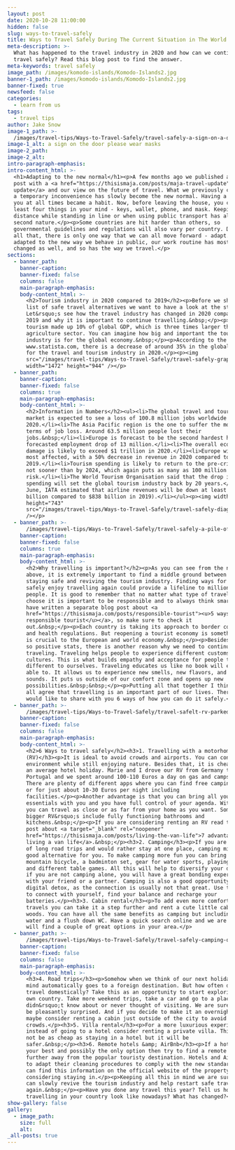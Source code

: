 ```yaml
---
layout: post
date: 2020-10-28 11:00:00
hidden: false
slug: ways-to-travel-safely
title: Ways to Travel Safely During The Current Situation in The World
meta-description: >-
  What has happened to the travel industry in 2020 and how can we continue to
  travel safely? Read this blog post to find the answer.
meta-keywords: travel safely
image_path: /images/komodo-islands/Komodo-Islands2.jpg
banner-1_path: /images/komodo-islands/Komodo-Islands2.jpg
banner-fixed: true
newsfeed: false
categories:
  - learn from us
tags:
  - travel tips
author: Jake Snow
image-1_path: >-
  /images/travel-tips/Ways-to-Travel-Safely/travel-safely-a-sign-on-a-door-please-wear-mask.jpg
image-1_alt: a sign on the door please wear masks
image-2_path:
image-2_alt:
intro-paragraph-emphasis:
intro-content_html: >-
  <h1>Adapting to the new normal</h1><p>A few months ago we published a blog
  post with a <a href="https://thisismaja.com/posts/maja-travel-update">travel
  update</a> and our view on the future of travel. What we previously considered
  a temporary inconvenience has slowly become the new normal. Having a mask with
  you at all times became a habit. Now, before leaving the house, you check at
  least four things in your mind - keys, wallet, phone, and mask. Keeping
  distance while standing in line or when using public transport has also become
  second nature.</p><p>Some countries are hit harder than others, so
  governmental guidelines and regulations will also vary per country. Despite
  all that, there is only one way that we can all move forward - adapt. We have
  adapted to the new way we behave in public, our work routine has most probably
  changed as well, and so has the way we travel.</p>
sections:
  - banner_path:
    banner-caption:
    banner-fixed: false
    columns: false
    main-paragraph-emphasis:
    body-content_html: >-
      <h2>Tourism industry in 2020 compared to 2019</h2><p>Before we share the
      list of safe travel alternatives we want to have a look at the statistics.
      Let&rsquo;s see how the travel industry has changed in 2020 compared to
      2019 and why it is important to continue travelling.&nbsp;</p><p>In 2019
      tourism made up 10% of global GDP, which is three times larger than the
      agriculture sector. You can imagine how big and important the tourism
      industry is for the global economy.&nbsp;</p><p>According to the data from
      www.statista.com, there is a decrease of around 35% in the global revenue
      for the travel and tourism industry in 2020.</p><p><img
      src="/images/travel-tips/Ways-to-Travel-Safely/travel-safely-graphic-of-global-revenue-in-2019-compared-to-2020.png"
      width="1472" height="944" /></p>
  - banner_path:
    banner-caption:
    banner-fixed: false
    columns: true
    main-paragraph-emphasis:
    body-content_html: >-
      <h2>Information in Numbers</h2><ul><li>The global travel and tourism
      market is expected to see a loss of 100.8 million jobs worldwide in
      2020.</li><li>The Asia Pacific region is the one to suffer the most in
      terms of job loss. Around 63.5 million people lost their
      jobs.&nbsp;</li><li>Europe is forecast to be the second hardest hit with a
      forecasted employment drop of 13 million.</li><li>The overall economic
      damage is likely to exceed $1 trillion in 2020.</li><li>Europe will be the
      most affected, with a 50% decrease in revenue in 2020 compared to
      2019.</li><li>Tourism spending is likely to return to the pre-crisis level
      not sooner than by 2024, which again puts as many as 100 million jobs at
      risk.</li><li>The World Tourism Organisation said that the drop in tourist
      spending will set the global tourism industry back by 20 years.</li><li>In
      June, IATA estimated that airline revenues will be down at least 50% ($419
      billion compared to $838 billion in 2019).</li></ul><p><img width="771"
      height="743"
      src="/images/travel-tips/Ways-to-Travel-Safely/travel-safely-diagram-of-a-changes-in-tourism-in-2020.jpg"
      /></p>
  - banner_path: >-
      /images/travel-tips/Ways-to-Travel-Safely/travel-safely-a-pile-of-reusable-face-masks.jpg
    banner-caption:
    banner-fixed: false
    columns: true
    main-paragraph-emphasis:
    body-content_html: >-
      <h2>Why travelling is important?</h2><p>As you can see from the numbers
      above, it is extremely important to find a middle ground between people
      staying safe and reviving the tourism industry. Finding ways for people to
      safely enjoy travelling again could provide a lifeline to millions of
      people. It is good to remember that no matter what type of travelling you
      choose it is important to be responsible and to always think smart. We
      have written a separate blog post about <a
      href="https://thisismaja.com/posts/responsible-tourist"><u>5 ways to be a
      responsible tourist</u></a>, so make sure to check it
      out.&nbsp;</p><p>Each country is taking its approach to border controls
      and health regulations. But reopening a tourist economy is something that
      is crucial to the European and world economy.&nbsp;</p><p>Besides the not
      so positive stats, there is another reason why we need to continue
      traveling. Traveling helps people to experience different customs and
      cultures. This is what builds empathy and acceptance for people that are
      different to ourselves. Traveling educates us like no book will ever be
      able to. It allows us to experience new smells, new flavors, and new
      sounds. It puts us outside of our comfort zone and opens up new
      possibilities.&nbsp;&nbsp;</p><p>Putting all that together I think we can
      all agree that travelling is an important part of our lives. Therefore, we
      would like to share with you 6 ways of how you can do it safely.</p>
  - banner_path: >-
      /images/travel-tips/Ways-to-Travel-Safely/travel-safelt-rv-parked-on-a-cleff-with-an-ocean-view.jpg
    banner-caption:
    banner-fixed: false
    columns: false
    main-paragraph-emphasis:
    body-content_html: >-
      <h2>6 Ways to travel safely</h2><h3>1. Travelling with a motorhome
      (RV)</h3><p>It is ideal to avoid crowds and airports. You can control your
      environment while still enjoying nature. Besides that, it is cheaper than
      an average hotel holiday. Marie and I drove our RV from Germany to
      Portugal and we spent around 100-110 Euros a day on gas and campsites.
      There are plenty of different apps where you can find free camping grounds
      or for just about 10-30 Euros per night including
      facilities.</p><p>Another advantage is that you can bring all your
      essentials with you and you have full control of your agenda. With an RV
      you can travel as close or as far from your home as you want. Some of the
      bigger RV&rsquo;s include fully functioning bathrooms and
      kitchens.&nbsp;</p><p>If you are considering renting an RV read this blog
      post about <a target="_blank" rel="noopener"
      href="https://thisismaja.com/posts/living-the-van-life">7 advantages of
      living a van life</a>.&nbsp;</p><h3>2. Camping</h3><p>If you are not a fan
      of long road trips and would rather stay at one place, camping might be a
      good alternative for you. To make camping more fun you can bring a
      mountain bicycle, a badminton set, gear for water sports, playing cards
      and different table games. All this will help to diversify your days and
      if you are not camping alone, you will have a great bonding experience
      with your friend or a partner. Camping is also a good opportunity for a
      digital detox, as the connection is usually not that great. Use this time
      to connect with yourself, find your balance and recharge your
      batteries.</p><h3>3. Cabin rental</h3><p>To add even more comfort to your
      travels you can take it a step further and rent a cute little cabin in the
      woods. You can have all the same benefits as camping but including hot
      water and a flush down WC. Have a quick search online and we are sure you
      will find a couple of great options in your area.</p>
  - banner_path: >-
      /images/travel-tips/Ways-to-Travel-Safely/travel-safely-camping-on-top-of-the-mountain-sunset.jpg
    banner-caption:
    banner-fixed: false
    columns: false
    main-paragraph-emphasis:
    body-content_html: >-
      <h3>4. Road trips</h3><p>Somehow when we think of our next holiday our
      mind automatically goes to a foreign destination. But how often do we
      travel domestically? Take this as an opportunity to start exploring your
      own country. Take more weekend trips, take a car and go to a place you
      didn&rsquo;t know about or never thought of visiting. We are sure you will
      be pleasantly surprised. And if you decide to make it an overnight trip
      maybe consider renting a cabin just outside of the city to avoid
      crowds.</p><h3>5. Villa rental</h3><p>For a more luxurious experience
      instead of going to a hotel consider renting a private villa. This might
      not be as cheap as staying in a hotel but it will be
      safer.&nbsp;</p><h3>6. Remote hotels &amp; AirBnb</h3><p>If a hotel is
      your best and possibly the only option then try to find a remote hotel
      further away from the popular touristy destination. Hotels and AirBnbs had
      to adapt their cleaning procedures to comply with the new standards. You
      can find this information on the official website of the property you are
      considering staying in.</p><p>Keeping all this in mind we are sure that we
      can slowly revive the tourism industry and help restart safe travelling
      again.&nbsp;</p><p>Have you done any travel this year? Tell us how does
      travelling in your country look like nowadays? What has changed?</p>
show-gallery: false
gallery:
  - image_path:
    size: full
    alt:
_all-posts: true
---
```


